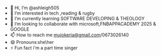 - 👋 Hi, I’m @ashleigh505
- 👀 I’m interested in tech ,reading & rugby
- 🌱 I’m currently learning SOFTWARE DEVELOPING & THEOLOGY
- 💞️ I’m looking to collaborate with microsoft,FNBAPPACADEMY 2025 & GOOGLE
- 📫 How to reach me mujokeria@gmail.com/0673026140
- 😄 Pronouns:she\her
- ⚡ Fun fact i'm a part time singer
  

<!---
ashleigh505/ashleigh505 is a ✨ special ✨ repository because its `README.md` (this file) appears on your GitHub profile.
You can click the Preview link to take a look at your changes.
--->
